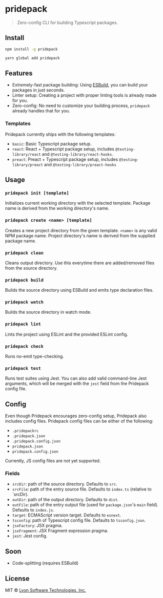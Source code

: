 # pridepack

> Zero-config CLI for building Typescript packages.

## Install

```bash
npm install -g pridepack
```

```bash
yarn global add pridepack
```

## Features

- Extremely-fast package building: Using [ESBuild](https://github.com/evanw/esbuild), you can build your packages in just seconds.
- Linter setup: Creating a project with proper linting tools is already made for you.
- Zero-config: No need to customize your building process, `pridepack` already handles that for you.

### Templates

Pridepack currently ships with the following templates:
- `basic`: Basic Typescript package setup.
- `react`: React + Typescript package setup, includes `@testing-library/react` and `@testing-library/react-hooks`.
- `preact`: Preact + Typescript package setup, includes `@testing-library/preact` and `@testing-library/preact-hooks`

## Usage

### `pridepack init [template]`

Initializes current working directory with the selected template. Package name is derived from the working directory's name.

### `pridepack create <name> [template]`

Creates a new project directory from the given template. `<name>` is any valid NPM package name. Project directory's name is derived from the supplied package name. 

### `pridepack clean`

Cleans output directory. Use this everytime there are added/removed files from the source directory.

### `pridepack build`

Builds the source directory using ESBuild and emits type declaration files.

### `pridepack watch`

Builds the source directory in watch mode.

### `pridepack lint`

Lints the project using ESLint and the provided ESLint config.

### `pridepack check`

Runs no-emit type-checking.

### `pridepack test`

Runs test suites using Jest. You can also add valid command-line Jest arguments, which will be merged with the `jest` field from the Pridepack config file.

## Config

Even though Pridepack encourages zero-config setup, Pridepack also includes config files. Pridepack config files can be either of the following:
- `.pridepackrc`
- `.pridepack.json`
- `.pridepack.config.json`
- `pridepack.json`
- `pridepack.config.json`

Currently, JS config files are not yet supported.

### Fields

- `srcDir`: path of the source directory. Defaults to `src`.
- `srcFile`: path of the entry source file. Defaults to `index.ts` (relative to `srcDir).
- `outDir`: path of the output directory. Defaults to `dist`.
- `outFile`: path of the entry output file (used for `package.json`'s `main` field). Defaults to `index.js`.
- `target`: ECMAScript version target. Defaults to `esnext`.
- `tsconfig`: path of Typescript config file. Defaults to `tsconfig.json`.
- `jsxFactory`: JSX pragma.
- `jsxFragment`: JSX Fragment expression pragma.
- `jest`: Jest config.

## Soon

- Code-splitting (requires ESBuild)

## License

MIT © [Lyon Software Technologies, Inc.](https://github.com/LyonInc)
